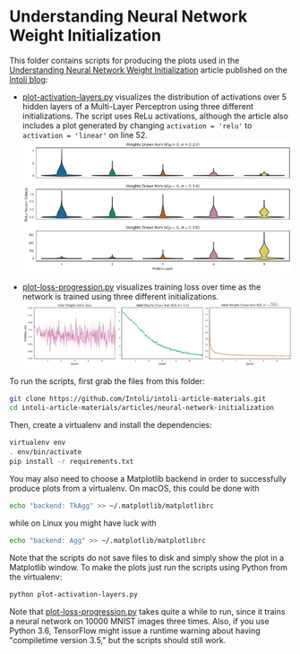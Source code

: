 # Understanding Neural Network Weight Initialization

This folder contains scripts for producing the plots used in the [Understanding Neural Network Weight Initialization](https://intoli.com/blog/neural-network-initialization/) article published on the [Intoli blog](https://intoli.com/blog/):

- [plot-activation-layers.py](plot-activation-layers.py) visualizes the distribution of activations over 5 hidden layers of a Multi-Layer Perceptron using three different initializations.
  The script uses ReLu activations, although the article also includes a plot generated by changing  `activation = 'relu'` to `activation = 'linear'` on line 52.
  ![ReLU MLP Activations under Three Initializations](images/relu-output-progression-violinplot.png)

- [plot-loss-progression.py](plot-plot-progression.py) visualizes training loss over time as the network is trained using three different initializations.
  ![Loss over Time under Three Initializations](images/training-losses.png)

To run the scripts, first grab the files from this folder:

```bash
git clone https://github.com/Intoli/intoli-article-materials.git
cd intoli-article-materials/articles/neural-network-initialization
```

Then, create a virtualenv and install the dependencies:

```bash
virtualenv env
. env/bin/activate
pip install -r requirements.txt
```

You may also need to choose a Matplotlib backend in order to successfully produce plots from a virtualenv.
On macOS, this could be done with

```bash
echo "backend: TkAgg" >> ~/.matplotlib/matplotlibrc
```

while on Linux you might have luck with

```bash
echo "backend: Agg" >> ~/.matplotlib/matplotlibrc
```

Note that the scripts do not save files to disk and simply show the plot in a Matplotlib window.
To make the plots just run the scripts using Python from the virtualenv:

```bash
python plot-activation-layers.py
```

Note that [plot-loss-progression.py](plot-loss-progression.py) takes quite a while to run, since it trains a neural network on 10000 MNIST images three times.
Also, if you use Python 3.6, TensorFlow might issue a runtime warning about having "compiletime version 3.5," but the scripts should still work.
